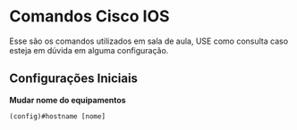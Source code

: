 # Comandos Cisco IOS

Esse são os comandos utilizados em sala de aula, USE como consulta caso esteja em dúvida em alguma configuração.

## Configurações Iniciais

**Mudar nome do equipamentos**
```
(config)#hostname [nome]
```